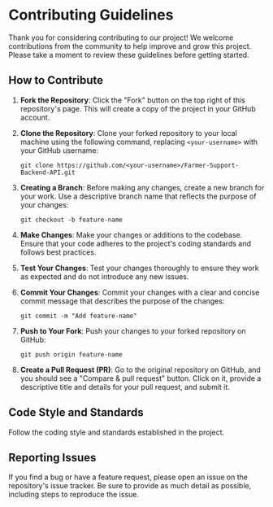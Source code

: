 # Contributing Guidelines

Thank you for considering contributing to our project! We welcome contributions from the community to help improve and grow this project. Please take a moment to review these guidelines before getting started.

## How to Contribute

1. **Fork the Repository**: Click the "Fork" button on the top right of this repository's page. This will create a copy of the project in your GitHub account.

2. **Clone the Repository**: Clone your forked repository to your local machine using the following command, replacing `<your-username>` with your GitHub username:
   
   ```
   git clone https://github.com/<your-username>/Farmer-Support-Backend-API.git
   ```
3. **Creating a Branch**: Before making any changes, create a new branch for your work. Use a descriptive branch name that reflects the purpose of your changes:

    ```
    git checkout -b feature-name
    ```
4. **Make Changes**: Make your changes or additions to the codebase. Ensure that your code adheres to the project's coding standards and follows best practices.

5. **Test Your Changes**: Test your changes thoroughly to ensure they work as expected and do not introduce any new issues.

6. **Commit Your Changes**: Commit your changes with a clear and concise commit message that describes the purpose of the changes: 
    ```
    git commit -m "Add feature-name"
    ```

7. **Push to Your Fork**: Push your changes to your forked repository on GitHub:
    ```
    git push origin feature-name
    ```

8. **Create a Pull Request (PR)**: Go to the original repository on GitHub, and you should see a "Compare & pull request" button. Click on it, provide a descriptive title and details for your pull request, and submit it.

## Code Style and Standards

Follow the coding style and standards established in the project.

## Reporting Issues

If you find a bug or have a feature request, please open an issue on the repository's issue tracker. Be sure to provide as much detail as possible, including steps to reproduce the issue.

